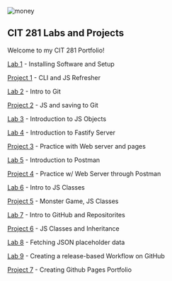 ![money](https://images.unsplash.com/photo-1526374965328-7f61d4dc18c5?ixlib=rb-1.2.1&ixid=MnwxMjA3fDB8MHxwaG90by1wYWdlfHx8fGVufDB8fHx8&auto=format&fit=crop&w=1170&q=80)

## CIT 281 Labs and Projects
Welcome to my CIT 281 Portfolio!

[Lab 1](hsacrey.github.io/cit281-lab1) -  Installing Software and Setup

[Project 1]() - CLI and JS Refresher

[Lab 2]() - Intro to Git

[Project 2]() - JS and saving to Git

[Lab 3]() - Introduction to JS Objects

[Lab 4]() - Introduction to Fastify Server

[Project 3]() - Practice with Web server and pages

[Lab 5]() - Introduction to Postman

[Project 4]() - Practice w/ Web Server through Postman

[Lab 6]() - Intro to JS Classes

[Project 5]() - Monster Game, JS Classes

[Lab 7]() - Intro to GitHub and Repositorites

[Project 6]() - JS Classes and Inheritance

[Lab 8]() - Fetching JSON placeholder data

[Lab 9]() - Creating a release-based Workflow on GitHub

[Project 7]() - Creating Github Pages Portfolio

